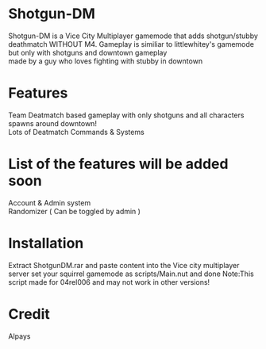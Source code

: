 # Shotgun-DM

Shotgun-DM is a Vice City Multiplayer gamemode that adds shotgun/stubby deathmatch WITHOUT M4.
Gameplay is similiar to littlewhitey's gamemode\
but only with shotguns and downtown gameplay\
made by a guy who loves fighting with stubby in downtown 

# Features

Team Deatmatch based gameplay with only shotguns and all characters spawns around downtown!\
Lots of Deatmatch Commands & Systems

# List of the features will be added soon

Account & Admin system\
Randomizer ( Can be toggled by admin )

# Installation
Extract ShotgunDM.rar and paste content into the
Vice city multiplayer server set your squirrel gamemode as
scripts/Main.nut and done
Note:This script made for 04rel006 and may not work in other versions!

# Credit
Alpays
